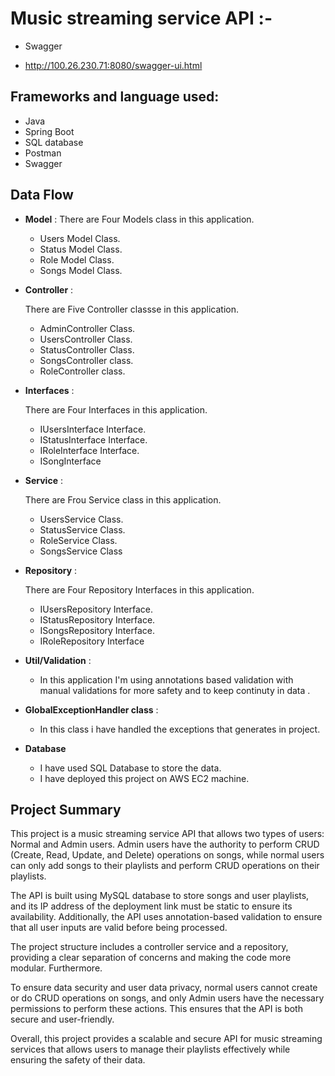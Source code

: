 # Music streaming service API :-
* Swagger
- http://100.26.230.71:8080/swagger-ui.html
## Frameworks and language used:
-  Java
-  Spring Boot
-  SQL database
-  Postman
-  Swagger
## Data Flow


* **Model** :
  There are Four Models class in this application.
    * Users Model Class.
    * Status Model Class.
    * Role Model Class.
    * Songs Model Class.


* **Controller** :

  There are Five Controller classse in this application.

    * AdminController Class.
    * UsersController Class.
    * StatusController Class.
    * SongsController class.
    * RoleController class. 


* **Interfaces** :

  There are Four Interfaces in this application.
    * IUsersInterface Interface.
    * IStatusInterface Interface.
    * IRoleInterface Interface.
    * ISongInterface


* **Service** :

  There are Frou Service class in this application.

    * UsersService Class.
    * StatusService Class.
    * RoleService Class.
    * SongsService Class
  


* **Repository** :

  There are Four Repository Interfaces in this application.

    * IUsersRepository Interface.
    * IStatusRepository Interface.
    * ISongsRepository Interface.
    * IRoleRepository Interface


* **Util/Validation** :
    * In this application I'm using annotations based validation with manual validations for more safety and to keep continuty in data .



* **GlobalExceptionHandler class** :
  * In this class i have handled the exceptions that generates in project.



* **Database**

    * I have used SQL Database to store the data.
    * I have deployed this project on AWS EC2 machine.

## Project Summary

This project is a music streaming service API that allows two types of users: Normal and Admin users. Admin users have the authority to perform CRUD (Create, Read, Update, and Delete) operations on songs, while normal users can only add songs to their playlists and perform CRUD operations on their playlists.

The API is built using MySQL database to store songs and user playlists, and its IP address of the deployment link must be static to ensure its availability. Additionally, the API uses annotation-based validation to ensure that all user inputs are valid before being processed.

The project structure includes a controller service and a repository, providing a clear separation of concerns and making the code more modular. Furthermore.

To ensure data security and user data privacy, normal users cannot create or do CRUD operations on songs, and only Admin users have the necessary permissions to perform these actions. This ensures that the API is both secure and user-friendly.

Overall, this project provides a scalable and secure API for music streaming services that allows users to manage their playlists effectively while ensuring the safety of their data.




  













  
